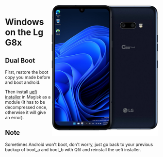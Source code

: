 <img align="right" src="https://github.com/Icesito68/Port-Windows-11-Lg-G8x/blob/main/mh2lm.png" width="350" alt="Windows 11 Running On To LG G8x">


# Windows on the Lg G8x

## Dual Boot

  First, restore the boot copy you made before and boot android.

  Then install [uefi installer](https://github.com/edk2-porting/edk2-msm/actions/runs/4165267962) in Magisk as a module (It has to be decompressed once, otherwise it will give an error).

## Note

  Sometimes Android won't boot, don't worry, just go back to your previous backup of boot_a and boot_b with Qfil and reinstall the uefi installer.

